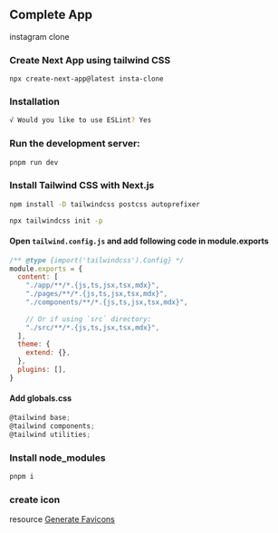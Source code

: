 ## Complete App
instagram clone

### Create Next App using tailwind CSS
    npx create-next-app@latest insta-clone

### Installation

``` sh
√ Would you like to use ESLint? Yes
```

### Run the development server:

```sh
pnpm run dev
```

### Install Tailwind CSS with Next.js

```sh
npm install -D tailwindcss postcss autoprefixer
```

```sh
npx tailwindcss init -p
```

#### Open `tailwind.config.js` and add following code in module.exports
```js
/** @type {import('tailwindcss').Config} */
module.exports = {
  content: [
    "./app/**/*.{js,ts,jsx,tsx,mdx}",
    "./pages/**/*.{js,ts,jsx,tsx,mdx}",
    "./components/**/*.{js,ts,jsx,tsx,mdx}",
 
    // Or if using `src` directory:
    "./src/**/*.{js,ts,jsx,tsx,mdx}",
  ],
  theme: {
    extend: {},
  },
  plugins: [],
}
```
#### Add globals.css

```js
@tailwind base;
@tailwind components;
@tailwind utilities;
```

### Install node_modules

``` sh
pnpm i
```
 ### create icon 
resource [Generate Favicons](https://favicon.io/)


